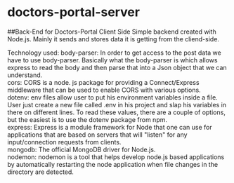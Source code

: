 # doctors-portal-server
##Back-End for Doctors-Portal Client Side
Simple backend created with Node.js. Mainly it sends and stores data it is getting from the cliend-side. 

Technology used:
body-parser: In order to get access to the post data we have to use body-parser. Basically what the body-parser is which allows express to read the body and then parse that into a Json object that we can understand. \
cors: CORS is a node. js package for providing a Connect/Express middleware that can be used to enable CORS with various options. \
dotenv: env files allow user to put his environment variables inside a file. User just create a new file called .env in his project and slap his variables in there on different lines. To read these values, there are a couple of options, but the easiest is to use the dotenv package from npm. \
express: Express is a module framework for Node that one can use for applications that are based on servers that will "listen" for any input/connection requests from clients. \
mongodb: The official MongoDB driver for Node.js. \
nodemon: nodemon is a tool that helps develop node.js based applications by automatically restarting the node application when file changes in the directory are detected.
